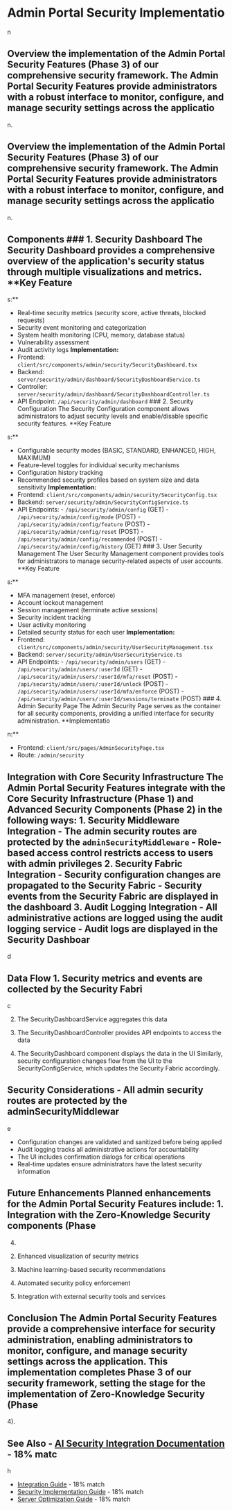 # Admin Portal Security Implementatio

n

## Overview the implementation of the Admin Portal Security Features (Phase 3) of our comprehensive security framework. The Admin Portal Security Features provide administrators with a robust interface to monitor, configure, and manage security settings across the applicatio

n.

## Overview the implementation of the Admin Portal Security Features (Phase 3) of our comprehensive security framework. The Admin Portal Security Features provide administrators with a robust interface to monitor, configure, and manage security settings across the applicatio

n.

## Components ### 1. Security Dashboard The Security Dashboard provides a comprehensive overview of the application's security status through multiple visualizations and metrics. **Key Feature

s:**

- Real-time security metrics (security score, active threats, blocked requests)
- Security event monitoring and categorization
- System health monitoring (CPU, memory, database status)
- Vulnerability assessment
- Audit activity logs **Implementation:**
- Frontend: `client/src/components/admin/security/SecurityDashboard.tsx`
- Backend: `server/security/admin/dashboard/SecurityDashboardService.ts`
- Controller: `server/security/admin/dashboard/SecurityDashboardController.ts`
- API Endpoint: `/api/security/admin/dashboard` ### 2. Security Configuration The Security Configuration component allows administrators to adjust security levels and enable/disable specific security features. **Key Feature

s:**
- Configurable security modes (BASIC, STANDARD, ENHANCED, HIGH, MAXIMUM)
- Feature-level toggles for individual security mechanisms
- Configuration history tracking
- Recommended security profiles based on system size and data sensitivity **Implementation:**
- Frontend: `client/src/components/admin/security/SecurityConfig.tsx`
- Backend: `server/security/admin/SecurityConfigService.ts`
- API Endpoints: - `/api/security/admin/config` (GET) - `/api/security/admin/config/mode` (POST) - `/api/security/admin/config/feature` (POST) - `/api/security/admin/config/reset` (POST) - `/api/security/admin/config/recommended` (POST) - `/api/security/admin/config/history` (GET) ### 3. User Security Management The User Security Management component provides tools for administrators to manage security-related aspects of user accounts. **Key Feature

s:**
- MFA management (reset, enforce)
- Account lockout management
- Session management (terminate active sessions)
- Security incident tracking
- User activity monitoring
- Detailed security status for each user **Implementation:**
- Frontend: `client/src/components/admin/security/UserSecurityManagement.tsx`
- Backend: `server/security/admin/UserSecurityService.ts`
- API Endpoints: - `/api/security/admin/users` (GET) - `/api/security/admin/users/:userId` (GET) - `/api/security/admin/users/:userId/mfa/reset` (POST) - `/api/security/admin/users/:userId/unlock` (POST) - `/api/security/admin/users/:userId/mfa/enforce` (POST) - `/api/security/admin/users/:userId/sessions/terminate` (POST) ### 4. Admin Security Page The Admin Security Page serves as the container for all security components, providing a unified interface for security administration. **Implementatio

n:**
- Frontend: `client/src/pages/AdminSecurityPage.tsx`
- Route: `/admin/security`

## Integration with Core Security Infrastructure The Admin Portal Security Features integrate with the Core Security Infrastructure (Phase 1) and Advanced Security Components (Phase 2) in the following ways: 1. **Security Middleware Integration** - The admin security routes are protected by the `adminSecurityMiddleware` - Role-based access control restricts access to users with admin privileges 2. **Security Fabric Integration** - Security configuration changes are propagated to the Security Fabric - Security events from the Security Fabric are displayed in the dashboard 3. **Audit Logging Integration** - All administrative actions are logged using the audit logging service - Audit logs are displayed in the Security Dashboar

d

## Data Flow 1. Security metrics and events are collected by the Security Fabri

c

2. The SecurityDashboardService aggregates this data

3. The SecurityDashboardController provides API endpoints to access the data

4. The SecurityDashboard component displays the data in the UI Similarly, security configuration changes flow from the UI to the SecurityConfigService, which updates the Security Fabric accordingly.

## Security Considerations - All admin security routes are protected by the adminSecurityMiddlewar

e

- Configuration changes are validated and sanitized before being applied
- Audit logging tracks all administrative actions for accountability
- The UI includes confirmation dialogs for critical operations
- Real-time updates ensure administrators have the latest security information

## Future Enhancements Planned enhancements for the Admin Portal Security Features include: 1. Integration with the Zero-Knowledge Security components (Phase

4)

2. Enhanced visualization of security metrics

3. Machine learning-based security recommendations

4. Automated security policy enforcement

5. Integration with external security tools and services

## Conclusion The Admin Portal Security Features provide a comprehensive interface for security administration, enabling administrators to monitor, configure, and manage security settings across the application. This implementation completes Phase 3 of our security framework, setting the stage for the implementation of Zero-Knowledge Security (Phase

4).

## See Also - [AI Security Integration Documentation](AI-SECURITY-INTEGRATION.md) - 18% matc

h

- [Integration Guide](INTEGRATION_GUIDE.md) - 18% match
- [Security Implementation Guide](README-SECURITY.md) - 18% match
- [Server Optimization Guide](SERVER_OPTIMIZATION.md) - 18% match